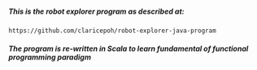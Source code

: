 ##### This is the robot explorer program as described at: 
    https://github.com/claricepoh/robot-explorer-java-program

##### The program is re-written in Scala to learn fundamental of functional programming paradigm 